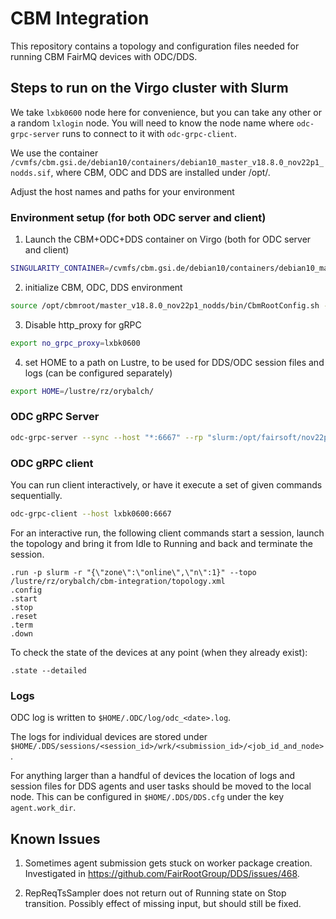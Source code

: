 # CBM Integration

This repository contains a topology and configuration files needed for running CBM FairMQ devices with ODC/DDS.

## Steps to run on the Virgo cluster with Slurm

We take `lxbk0600` node here for convenience, but you can take any other or a random `lxlogin` node. You will need to know the node name where `odc-grpc-server` runs to connect to it with `odc-grpc-client`.

We use the container `/cvmfs/cbm.gsi.de/debian10/containers/debian10_master_v18.8.0_nov22p1_nodds.sif`, where CBM, ODC and DDS are installed under /opt/.

Adjust the host names and paths for your environment

### Environment setup (for both ODC server and client)

1. Launch the CBM+ODC+DDS container on Virgo (both for ODC server and client)

```sh
SINGULARITY_CONTAINER=/cvmfs/cbm.gsi.de/debian10/containers/debian10_master_v18.8.0_nov22p1_nodds.sif ssh -o SendEnv=SINGULARITY_CONTAINER lxbk0600
```

2. initialize CBM, ODC, DDS environment

```bash
source /opt/cbmroot/master_v18.8.0_nov22p1_nodds/bin/CbmRootConfig.sh -a
```

3. Disable http_proxy for gRPC
```bash
export no_grpc_proxy=lxbk0600
```

4. set HOME to a path on Lustre, to be used for DDS/ODC session files and logs (can be configured separately)
```bash
export HOME=/lustre/rz/orybalch/
```

### ODC gRPC Server

```bash
odc-grpc-server --sync --host "*:6667" --rp "slurm:/opt/fairsoft/nov22p1_nodds/bin/odc-rp-epn-slurm --zones online:5:/lustre/rz/orybalch/cbm-integration/slurm-main.cfg:" --timeout 120
```

### ODC gRPC client

You can run client interactively, or have it execute a set of given commands sequentially.

```bash
odc-grpc-client --host lxbk0600:6667
```
For an interactive run, the following client commands start a session, launch the topology and bring it from Idle to Running and back and terminate the session.

```
.run -p slurm -r "{\"zone\":\"online\",\"n\":1}" --topo /lustre/rz/orybalch/cbm-integration/topology.xml
.config
.start
.stop
.reset
.term
.down
```

To check the state of the devices at any point (when they already exist):
```
.state --detailed

```

### Logs

ODC log is written to `$HOME/.ODC/log/odc_<date>.log`.

The logs for individual devices are stored under `$HOME/.DDS/sessions/<session_id>/wrk/<submission_id>/<job_id_and_node>`.

For anything larger than a handful of devices the location of logs and session files for DDS agents and user tasks should be moved to the local node. This can be configured in `$HOME/.DDS/DDS.cfg` under the key `agent.work_dir`.

## Known Issues

1. Sometimes agent submission gets stuck on worker package creation. Investigated in https://github.com/FairRootGroup/DDS/issues/468.

2. RepReqTsSampler does not return out of Running state on Stop transition. Possibly effect of missing input, but should still be fixed.
